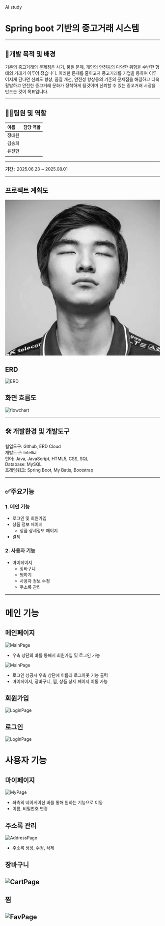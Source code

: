 AI study
# Spring boot 기반의 중고거래 시스템
 
***
## 📌개발 목적 및 배경
기존의 중고거래의 문제점은 사기, 품질 문제, 개인의 안전등의 다양한 위험을 수반한 형태의 거래가 이루어 졌습니다.
이러한 문제를 줄이고자 중고거래를 기업을 통하여 이루어지게 된다면 신뢰도 향상, 품질 개선, 안전성 향상등의 기존의 문제점을 해결하고
더욱 활발하고 안전한 중고거래 문화가 정착하게 될것이며 신뢰할 수 있는 중고거래 시장을 만드는 것이 목표입니다.

***
## 🧑‍💻팀원 및 역할
| 이름  | 담당 역할              |
|:----|:-------------------|
| 정태원 ||
| 김송희 ||
| 유진현 ||
|     ||
***
**기간 :**  2025.06.23 ~ 2025.08.01
***
## 프로젝트 계획도
![Projectimg](imgs/goat.jpg)

## ERD
![ERD](imgs/readme/ERD.png)

## 화면 흐름도
![flowchart](imgs/readme/flowchart.png)

***
## 🛠 개발환경 및 개발도구

협업도구: Github, ERD Cloud <br>
개발도구: IntelliJ <br>
언어: Java, JavaScript, HTML5, CSS, SQL <br>
Database: MySQL <br>
프레임워크: Spring Boot, My Batis, Bootstrap <br>
***
## ✅주요기능
### 1. 메인 기능
- 로그인 및 회원가입
- 상품 정보 페이지
  - 상품 상세정보 페이지
- 결제

### 2. 사용자 기능
- 마이페이지
  - 장바구니
  - 찜하기
  - 사용자 정보 수정
  - 주소록 관리

***
# 메인 기능
## 메인페이지
![MainPage](imgs/readme/MainPage.png)
- 우측 상단의 바를 통해서 회원가입 및 로그인 가능

![MainPage](imgs/readme/MainPageLogin.png)
- 로그인 성공시 우측 상단에 이름과 로그아웃 기능 출력
- 마이페이지, 장바구니, 찜, 상품 상세 페이지 이동 가능

## 회원가입
![LoginPage](imgs/readme/LoginPage.png)

## 로그인
![LoginPage](imgs/readme/LoginPage.png)

# 사용자 기능
## 마이페이지
![MyPage](imgs/readme/MyPage.png)
- 좌측의 네이게이션 바를 통해 원하는 기능으로 이동
- 이름, 비밀번호 변경

## 주소록 관리
![AddressPage](imgs/readme/AddressPage.png)
- 주소록 생성, 수정, 삭제

## 장바구니
![CartPage](imgs/readme/CartPage.png)
- 

## 찜
![FavPage](imgs/readme/FavPage.png)
- 